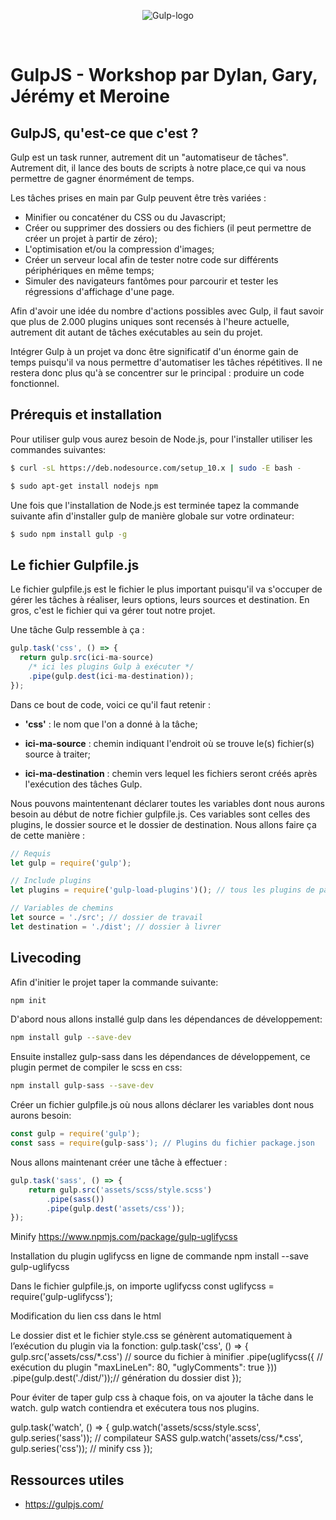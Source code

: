 ﻿<p align="center">
  <img src="https://www.alsacreations.com/xmedia/doc/original/gulp-bann.png" alt="Gulp-logo">
</p>

</br>

# GulpJS - Workshop par Dylan, Gary, Jérémy et Meroine

## GulpJS, qu'est-ce que c'est ?

Gulp est un task runner, autrement dit un "automatiseur de tâches". Autrement dit, il lance des bouts de scripts à notre place,ce qui va nous permettre de gagner énormément de temps.

Les tâches prises en main par Gulp peuvent être très variées :

- Minifier ou concaténer du CSS ou du Javascript;
- Créer ou supprimer des dossiers ou des fichiers (il peut permettre de créer un projet à partir de zéro);
- L'optimisation et/ou la compression d'images;
- Créer un serveur local  afin de tester notre code sur différents périphériques en même temps;
- Simuler des navigateurs fantômes pour parcourir et tester les régressions d'affichage d'une page.

Afin d'avoir une idée du nombre d'actions possibles avec Gulp, il faut savoir que plus de 2.000 plugins uniques sont recensés à l'heure actuelle, autrement dit autant de tâches exécutables au sein du projet. 

Intégrer Gulp à un projet va donc être significatif d'un énorme gain de temps puisqu'il va nous permettre d'automatiser les tâches répétitives. Il ne restera donc plus qu'à se concentrer sur le principal : produire un code fonctionnel.

## Prérequis et installation
 	
  Pour utiliser gulp vous aurez besoin de Node.js, pour l'installer utiliser les commandes suivantes:
	
```bash
$ curl -sL https://deb.nodesource.com/setup_10.x | sudo -E bash -
```
```bash
$ sudo apt-get install nodejs npm
```

Une fois que l'installation de Node.js est terminée tapez la commande suivante afin d'installer gulp de manière globale sur votre ordinateur:

```bash
$ sudo npm install gulp -g
```


## Le fichier Gulpfile.js

Le fichier gulpfile.js est le fichier le plus important puisqu'il va s'occuper de gérer les tâches à réaliser, leurs options, leurs sources et destination. En gros, c'est le fichier qui va gérer tout notre projet.

Une tâche Gulp ressemble à ça :

```javascript
gulp.task('css', () => {
  return gulp.src(ici-ma-source)
    /* ici les plugins Gulp à exécuter */
    .pipe(gulp.dest(ici-ma-destination));
});

```

Dans ce bout de code, voici ce qu'il faut retenir :

- **'css'** : le nom que l'on a donné à la tâche;

- **ici-ma-source** : chemin indiquant l'endroit où se trouve le(s) fichier(s) source à traiter;

- **ici-ma-destination** : chemin vers lequel les fichiers seront créés après l'exécution des tâches Gulp.

Nous pouvons maintentenant déclarer toutes les variables dont nous aurons besoin au début de notre fichier gulpfile.js. Ces variables sont celles des plugins, le dossier source et le dossier de destination. Nous allons faire ça de cette manière :

```javascript
// Requis
let gulp = require('gulp');

// Include plugins
let plugins = require('gulp-load-plugins')(); // tous les plugins de package.json

// Variables de chemins
let source = './src'; // dossier de travail
let destination = './dist'; // dossier à livrer
```

## Livecoding

<!-- parler en quelques mots de ce que Gary et Dylan vont présenter -->
Afin d'initier le projet taper la commande suivante:

```bash
npm init
```
D'abord nous allons installé gulp dans les dépendances de développement:

```bash
npm install gulp --save-dev
```
Ensuite installez gulp-sass dans les dépendances de développement, ce plugin permet de compiler le scss en css:

```bash
npm install gulp-sass --save-dev
```
Créer un fichier gulpfile.js où nous allons déclarer les variables dont nous aurons besoin:

```js
const gulp = require('gulp');
const sass = require(gulp-sass'); // Plugins du fichier package.json
```
Nous allons maintenant créer une tâche à effectuer :

```js
gulp.task('sass', () => {
    return gulp.src('assets/scss/style.scss')
        .pipe(sass())
        .pipe(gulp.dest('assets/css'));
});
```







Minify 
https://www.npmjs.com/package/gulp-uglifycss

Installation du plugin uglifycss en ligne de commande
npm install --save gulp-uglifycss

Dans le fichier gulpfile.js, on importe uglifycss
const uglifycss = require('gulp-uglifycss');

Modification du lien css dans le html 
<link rel="stylesheet" href="dist/style.css">

Le dossier dist et le fichier style.css se génèrent automatiquement à l’exécution du plugin via la fonction: 
gulp.task('css', () => {
   gulp.src('assets/css/*.css')  // source du fichier à minifier
     .pipe(uglifycss({           // exécution du plugin
       "maxLineLen": 80,
       "uglyComments": true
     }))
     .pipe(gulp.dest('./dist/'));// génération du dossier dist
 });

Pour éviter de taper gulp css à chaque fois, on va ajouter la tâche dans le watch. gulp watch contiendra et exécutera tous nos plugins.

gulp.task('watch', () => {
   gulp.watch('assets/scss/style.scss', gulp.series('sass')); // compilateur SASS
   gulp.watch('assets/css/*.css', gulp.series('css'));        //  minify css
});

## Ressources utiles

- https://gulpjs.com/
